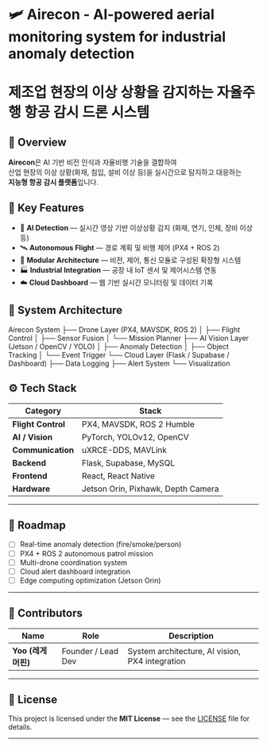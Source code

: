 # 🛩️ Airecon - AI-powered aerial monitoring system for industrial anomaly detection
# 제조업 현장의 이상 상황을 감지하는 자율주행 항공 감시 드론 시스템



## 📘 Overview

**Airecon**은 AI 기반 비전 인식과 자율비행 기술을 결합하여  
산업 현장의 이상 상황(화재, 침입, 설비 이상 등)을 실시간으로 탐지하고 대응하는  
**지능형 항공 감시 플랫폼**입니다.


## 🚀 Key Features

- 🤖 **AI Detection** — 실시간 영상 기반 이상상황 감지 (화재, 연기, 인체, 장비 이상 등)
- 🛰️ **Autonomous Flight** — 경로 계획 및 비행 제어 (PX4 + ROS 2)
- 🧩 **Modular Architecture** — 비전, 제어, 통신 모듈로 구성된 확장형 시스템
- 🏭 **Industrial Integration** — 공장 내 IoT 센서 및 제어시스템 연동
- ☁️ **Cloud Dashboard** — 웹 기반 실시간 모니터링 및 데이터 기록


## 🧱 System Architecture

Airecon System
├── Drone Layer (PX4, MAVSDK, ROS 2)
│     ├── Flight Control
│     ├── Sensor Fusion
│     └── Mission Planner
├── AI Vision Layer (Jetson / OpenCV / YOLO)
│     ├── Anomaly Detection
│     ├── Object Tracking
│     └── Event Trigger
└── Cloud Layer (Flask / Supabase / Dashboard)
├── Data Logging
├── Alert System
└── Visualization


## ⚙️ Tech Stack

| Category | Stack |
|-----------|-------|
| **Flight Control** | PX4, MAVSDK, ROS 2 Humble |
| **AI / Vision** | PyTorch, YOLOv12, OpenCV |
| **Communication** | uXRCE-DDS, MAVLink |
| **Backend** | Flask, Supabase, MySQL |
| **Frontend** | React, React Native |
| **Hardware** | Jetson Orin, Pixhawk, Depth Camera |

---


## 🧭 Roadmap

- [ ] Real-time anomaly detection (fire/smoke/person)  
- [ ] PX4 + ROS 2 autonomous patrol mission  
- [ ] Multi-drone coordination system  
- [ ] Cloud alert dashboard integration  
- [ ] Edge computing optimization (Jetson Orin)  

---

## 👥 Contributors

| Name | Role | Description |
|------|------|-------------|
| **Yoo (레게머핀)** | Founder / Lead Dev | System architecture, AI vision, PX4 integration |

---

## 📜 License

This project is licensed under the **MIT License** — see the [LICENSE](LICENSE) file for details.

---
